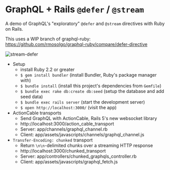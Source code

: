 # GraphQL + Rails `@defer` / `@stream`

A demo of GraphQL's "exploratory" `@defer` and `@stream` directives with Ruby on Rails.

This uses a WIP branch of graphql-ruby: https://github.com/rmosolgo/graphql-ruby/compare/defer-directive

![stream-defer](https://cloud.githubusercontent.com/assets/2231765/16359345/b425e240-3afe-11e6-8cf2-33ea294d7e18.gif)

- Setup
  - install Ruby 2.2 or greater
  - `$ gem install bundler` (install Bundler, Ruby's package manager with)
  - `$ bundle install` (install this project's dependencies from `Gemfile`)
  - `$ bundle exec rake db:create db:seed` (setup the database and add seed data)
  - `$ bundle exec rails server` (start the development server)
  - `$ open http://localhost:3000/` (visit the app)
- ActionCable transports
  - Send GraphQL with ActionCable, Rails 5's new websocket library
  - http://localhost:3000/action_cable_transport
  - Server: app/channels/graphql_channel.rb
  - Client: app/assets/javascripts/channels/graphql_channel.js
- `Transfer-Encoding: chunked` transport
  - Return `\n\n`-delimited chunks over a streaming HTTP response
  - http://localhost:3000/chunked_transport
  - Server: app/controllers/chunked_graphqls_controller.rb
  - Client: app/assets/javascripts/graphql_fetch.js
